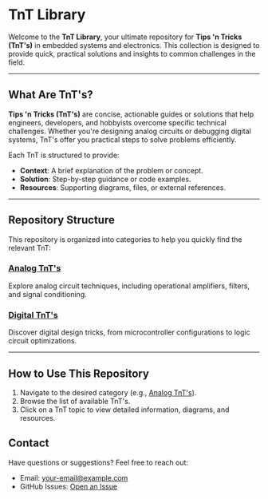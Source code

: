 # TnT Library

Welcome to the **TnT Library**, your ultimate repository for **Tips 'n Tricks (TnT's)** in embedded systems and electronics. This collection is designed to provide quick, practical solutions and insights to common challenges in the field.

---

## What Are TnT's?

**Tips 'n Tricks (TnT's)** are concise, actionable guides or solutions that help engineers, developers, and hobbyists overcome specific technical challenges. Whether you're designing analog circuits or debugging digital systems, TnT's offer you practical steps to solve problems efficiently.

Each TnT is structured to provide:
- **Context**: A brief explanation of the problem or concept.
- **Solution**: Step-by-step guidance or code examples.
- **Resources**: Supporting diagrams, files, or external references.

---

## Repository Structure

This repository is organized into categories to help you quickly find the relevant TnT:

### [Analog TnT's](analog/)
Explore analog circuit techniques, including operational amplifiers, filters, and signal conditioning.

### [Digital TnT's](digital/)
Discover digital design tricks, from microcontroller configurations to logic circuit optimizations.

---

## How to Use This Repository

1. Navigate to the desired category (e.g., [Analog TnT's](analog/)).
2. Browse the list of available TnT's.
3. Click on a TnT topic to view detailed information, diagrams, and resources.


## Contact

Have questions or suggestions? Feel free to reach out:
- Email: [your-email@example.com](mailto:your-email@example.com)
- GitHub Issues: [Open an Issue](../../issues)

